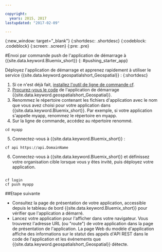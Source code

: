 ```yaml
---

copyright:
  years: 2015, 2017
lastupdated: "2017-02-09"

---
```


<!-- Attribute definitions --> 
{:new_window: target="_blank"}
{:shortdesc: .shortdesc}
{:codeblock: .codeblock}
{:screen: .screen}
{:pre: .pre}

#Envoi par commande push de l'application de démarrage à {{site.data.keyword.Bluemix_short}}
{: #pushing_starter_app}


 
Déployez l'application de démarrage et apprenez rapidement à utiliser le service {{site.data.keyword.geospatialshort_Geospatial}} :
{:shortdesc}

1. Si ce n'est déjà fait, [installez l'outil de ligne de commande cf](docs/starters/install_cli.html).
2. [Procurez-vous le code](https://hub.jazz.net/project/streamscloud/geo-starter/overview) de l'application de démarrage {{site.data.keyword.geospatialshort_Geospatial}}. 
3. Renommez le répertoire contenant les fichiers d'application avec le nom que vous avez choisi pour votre application dans {{site.data.keyword.Bluemix_short}}. Par exemple, si votre application s'appelle myapp, renommez le répertoire en myapp.
4. Sur la ligne de commande, accédez au répertoire renommé.
<pre><code>cd myapp</code></pre>
5. Connectez-vous à {{site.data.keyword.Bluemix_short}} :
<pre><code>cf api https://api.DomainName</code></pre>
6. Connectez-vous à {{site.data.keyword.Bluemix_short}} et définissez votre organisation cible lorsque vous y êtes invité, puis déployez votre application.
<pre><code>
cf login
cf push myapp
</code></pre>

##Etape suivante

* Consultez la page de présentation de votre application, accessible depuis le tableau de bord {{site.data.keyword.Bluemix_short}} pour vérifier que l'application a démarré.
* Lancez votre application pour l'afficher dans votre navigateur. Vous trouverez l'adresse URL (ou "route") de votre application dans la page de présentation de l'application. La page Web du modèle d'application affiche des informations sur le statut des appels d'API REST dans le code de l'application et les événements que {{site.data.keyword.geospatialshort_Geospatial}} détecte.

